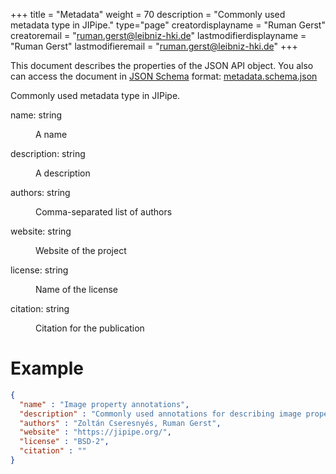 +++
title = "Metadata"
weight = 70
description = "Commonly used metadata type in JIPipe."
type="page"
creatordisplayname = "Ruman Gerst"
creatoremail = "ruman.gerst@leibniz-hki.de"
lastmodifierdisplayname = "Ruman Gerst"
lastmodifieremail = "ruman.gerst@leibniz-hki.de"
+++



This document describes the properties of the JSON API object. You also can access
the document in [JSON Schema](https://json-schema.org/) format: [metadata.schema.json](https://jipipe.org/schemas/metadata.schema.json)

<div class="panel-body">
 <section class="json-schema-description">
  <p>
   Commonly used metadata type in JIPipe.
  </p>
 </section>
 <section class="json-schema-properties">
  <dl>
   <dt data-property-name="name">
    <span class="json-property-name">
     name:
    </span>
    <span class="json-property-type">
     string
    </span>
    <span class="json-property-range" title="Value limits">
    </span>
    <span class="json-property-required">
    </span>
   </dt>
   <dd>
    <p>
     A name
    </p>
    <div class="json-inner-schema">
    </div>
   </dd>
   <dt data-property-name="description">
    <span class="json-property-name">
     description:
    </span>
    <span class="json-property-type">
     string
    </span>
    <span class="json-property-range" title="Value limits">
    </span>
    <span class="json-property-required">
    </span>
   </dt>
   <dd>
    <p>
     A description
    </p>
    <div class="json-inner-schema">
    </div>
   </dd>
   <dt data-property-name="authors">
    <span class="json-property-name">
     authors:
    </span>
    <span class="json-property-type">
     string
    </span>
    <span class="json-property-range" title="Value limits">
    </span>
    <span class="json-property-required">
    </span>
   </dt>
   <dd>
    <p>
     Comma-separated list of authors
    </p>
    <div class="json-inner-schema">
    </div>
   </dd>
   <dt data-property-name="website">
    <span class="json-property-name">
     website:
    </span>
    <span class="json-property-type">
     string
    </span>
    <span class="json-property-range" title="Value limits">
    </span>
    <span class="json-property-required">
    </span>
   </dt>
   <dd>
    <p>
     Website of the project
    </p>
    <div class="json-inner-schema">
    </div>
   </dd>
   <dt data-property-name="license">
    <span class="json-property-name">
     license:
    </span>
    <span class="json-property-type">
     string
    </span>
    <span class="json-property-range" title="Value limits">
    </span>
    <span class="json-property-required">
    </span>
   </dt>
   <dd>
    <p>
     Name of the license
    </p>
    <div class="json-inner-schema">
    </div>
   </dd>
   <dt data-property-name="citation">
    <span class="json-property-name">
     citation:
    </span>
    <span class="json-property-type">
     string
    </span>
    <span class="json-property-range" title="Value limits">
    </span>
    <span class="json-property-required">
    </span>
   </dt>
   <dd>
    <p>
     Citation for the publication
    </p>
    <div class="json-inner-schema">
    </div>
   </dd>
  </dl>
 </section>
</div>

# Example

```json
{
  "name" : "Image property annotations",
  "description" : "Commonly used annotations for describing image properties",
  "authors" : "Zoltán Cseresnyés, Ruman Gerst",
  "website" : "https://jipipe.org/",
  "license" : "BSD-2",
  "citation" : ""
}
```
